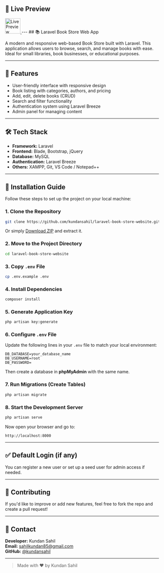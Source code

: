 ## 🔗 Live Preview
<a href="https://your-live-link.com" target="_blank">
  <img src="https://img.shields.io/badge/Live%20Preview-8A2BE2?style=for-the-badge&logo=google-chrome&logoColor=white" alt="Live Preview" style="height:50px;">
</a>
---
## 📚 Laravel Book Store Web App

A modern and responsive web-based Book Store built with Laravel. This application allows users to browse, search, and manage books with ease. Ideal for small libraries, book businesses, or educational purposes.

---

## 🚀 Features

- User-friendly interface with responsive design  
- Book listing with categories, authors, and pricing  
- Add, edit, delete books (CRUD)  
- Search and filter functionality  
- Authentication system using Laravel Breeze  
- Admin panel for managing content

---

## 🛠️ Tech Stack

- **Framework:** Laravel  
- **Frontend:** Blade, Bootstrap, jQuery  
- **Database:** MySQL  
- **Authentication:** Laravel Breeze  
- **Others:** XAMPP, Git, VS Code / Notepad++

---

## 💾 Installation Guide

Follow these steps to set up the project on your local machine:

### 1. Clone the Repository

```bash
git clone https://github.com/kundansahil/laravel-book-store-website.git
```

Or simply [Download ZIP](https://github.com/kundansahil/laravel-book-store-website/archive/refs/heads/main.zip) and extract it.

### 2. Move to the Project Directory

```bash
cd laravel-book-store-website
```

### 3. Copy `.env` File

```bash
cp .env.example .env
```

### 4. Install Dependencies

```bash
composer install
```

### 5. Generate Application Key

```bash
php artisan key:generate
```

### 6. Configure `.env` File

Update the following lines in your `.env` file to match your local environment:

```env
DB_DATABASE=your_database_name
DB_USERNAME=root
DB_PASSWORD=
```

Then create a database in **phpMyAdmin** with the same name.

### 7. Run Migrations (Create Tables)

```bash
php artisan migrate
```

### 8. Start the Development Server

```bash
php artisan serve
```

Now open your browser and go to:

```
http://localhost:8000
```

---

## ✅ Default Login (if any)

You can register a new user or set up a seed user for admin access if needed.

---

## 🤝 Contributing

If you'd like to improve or add new features, feel free to fork the repo and create a pull request!

---

## 📩 Contact

**Developer:** Kundan Sahil  
**Email:** sahilkundan85@gmail.com  
**GitHub:** [@kundansahil](https://github.com/kundansahil)

---

> Made with ❤️ by Kundan Sahil